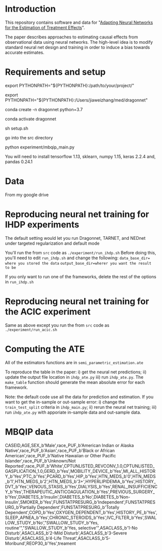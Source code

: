 # Introduction

This repository contains software and data for "[Adapting Neural Networks for the Estimation of Treatment Effects](https://arxiv.org/pdf/1906.02120.pdf)".

The paper describes approaches to estimating causal effects from observational data using neural networks. The high-level idea is to modify standard neural net design and training in order to induce a bias towards accurate estimates.

# Requirements and setup
export PYTHONPATH="${PYTHONPATH}:/path/to/your/project/" 

export PYTHONPATH="${PYTHONPATH}:/Users/jiaweizhang/med/dragonnet"

conda create -n dragonnet python=3.7 

conda activate dragonnet 

sh setup.sh

go into the src directory 

python experiment/mbqip_main.py

You will need to install tensorflow 1.13, sklearn, numpy 1.15, keras 2.2.4 and, pandas 0.24.1

# Data
From my google drive

# Reproducing neural net training for IHDP experiments
The default setting would let you run Dragonnet, TARNET, and NEDnet under targeted regularization and default mode

You'll run the from `src` code as 
`./experiment/run_ihdp.sh`
Before doing this, you'll need to edit `run_ihdp.sh` and change the following:
`data_base_dir= where you stored the data`
`output_base_dir=wherer you want the result to be`

If you only want to run one of the frameworks, delete the rest of the options in `run_ihdp.sh`

# Reproducing neural net training for the ACIC experiment
Same as above except you run the from `src` code as `./experiment/run_acic.sh`

# Computing the ATE
All of the estimators functions are in `semi_parametric_estimation.ate`

To reproduce the table in the paper: i) get the neural net predictions; ii) update the output file location in `ihdp_ate.py` iii) run `ihdp_ate.py`. The `make_table` function should generate the mean absolute error for each framework. 

Note: the default code use all the data for prediction and estimation. If you want to get the in-sample or out-sample error: i) change the `train_test_split` criteria in `ihdp_main.py`; ii) rerun the neural net training; iii) run `ihdp_ate.py` with apporiate in-sample data and out-sample data. 

# MBQIP data
CASEID,AGE,SEX_b'Male',race_PUF_b'American Indian or Alaska Native',race_PUF_b'Asian',race_PUF_b'Black or African American',race_PUF_b'Native Hawaiian or Other Pacific Islander',race_PUF_b'Unknown/Not Reported',race_PUF_b'White',CPTUNLISTED_REVCONV_1.0,CPTUNLISTED_GASPLICATION_1.0,GERD_b'Yes',MOBILITY_DEVICE_b'Yes',MI_ALL_HISTORY_b'Yes',PTC_b'Yes',PCARD_b'Yes',HIP_b'Yes',HTN_MEDS_b'0',HTN_MEDS_b'1',HTN_MEDS_b'2',HTN_MEDS_b'3+',HYPERLIPIDEMIA_b'Yes',HISTORY_DVT_b'Yes',VENOUS_STASIS_b'Yes',DIALYSIS_b'Yes',RENAL_INSUFFICIENCY_b'Yes',THERAPEUTIC_ANTICOAGULATION_b'Yes',PREVIOUS_SURGERY_b'Yes',DIABETES_b'Insulin',DIABETES_b'No',DIABETES_b'Non-Insulin',SMOKER_b'Yes',FUNSTATPRESURG_b'Independent',FUNSTATPRESURG_b'Partially Dependent',FUNSTATPRESURG_b'Totally Dependent',COPD_b'Yes',OXYGEN_DEPENDENT_b'Yes',HISTORY_PE_b'Yes',SLEEP_APNEA_b'Yes',CHRONIC_STEROIDS_b'Yes',IVC_FILTER_b'Yes',SWALLOW_STUDY_b'No',"SWALLOW_STUDY_b'Yes, routine'","SWALLOW_STUDY_b'Yes, selective'",ASACLASS_b'1-No Disturb',ASACLASS_b'2-Mild Disturb',ASACLASS_b'3-Severe Disturb',ASACLASS_b'4-Life Threat',ASACLASS_b'5-Moribund',REOP30_b'Yes',treament
